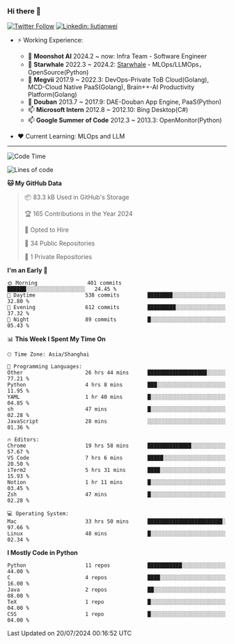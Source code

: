 ### Hi there 👋

[![Twitter Follow](https://img.shields.io/twitter/follow/tianweidut?style=social)](https://twitter.com/tianweidut)
[![Linkedin: liutianwei](https://img.shields.io/badge/-liutianwei-blue?style=flat-square&logo=Linkedin&logoColor=white&link=https://www.linkedin.com/in/liutianwei/)](https://www.linkedin.com/in/liutianwei/)

- ⚡ Working Experience:
  - 🔭 **Moonshot AI**  2024.2 ~ now: Infra Team - Software Engineer
  - 🌱 **Starwhale** 2022.3 ~ 2024.2: [Starwhale](https://github.com/star-whale/starwhale) - MLOps/LLMOps，OpenSource(Python)
  - 🌱 **Megvii** 2017.9 ~ 2022.3: DevOps-Private ToB Cloud(Golang), MCD-Cloud Native PaaS(Golang), Brain++-AI Productivity Platform(Golang)
  - 🌱 **Douban** 2013.7 ~ 2017.9: DAE-Douban App Engine, PaaS(Python)
  - 📫 **Microsoft Intern** 2012.8 ~ 2012.10: Bing Desktop(C#)
  - 📫 **Google Summer of Code** 2012.3 ~ 2013.3: OpenMonitor(Python)

- ❤️ Current Learning: MLOps and LLM

---
<!--START_SECTION:waka-->
![Code Time](http://img.shields.io/badge/Code%20Time-5%2C707%20hrs%2048%20mins-blue)

![Lines of code](https://img.shields.io/badge/From%20Hello%20World%20I%27ve%20Written-990.9%20thousand%20lines%20of%20code-blue)

**🐱 My GitHub Data** 

> 📦 83.3 kB Used in GitHub's Storage 
 > 
> 🏆 165 Contributions in the Year 2024
 > 
> 💼 Opted to Hire
 > 
> 📜 34 Public Repositories 
 > 
> 🔑 1 Private Repositories 
 > 
**I'm an Early 🐤** 

```text
🌞 Morning                401 commits         ██████░░░░░░░░░░░░░░░░░░░   24.45 % 
🌆 Daytime                538 commits         ████████░░░░░░░░░░░░░░░░░   32.80 % 
🌃 Evening                612 commits         █████████░░░░░░░░░░░░░░░░   37.32 % 
🌙 Night                  89 commits          █░░░░░░░░░░░░░░░░░░░░░░░░   05.43 % 
```


📊 **This Week I Spent My Time On** 

```text
🕑︎ Time Zone: Asia/Shanghai

💬 Programming Languages: 
Other                    26 hrs 44 mins      ███████████████████░░░░░░   77.21 % 
Python                   4 hrs 8 mins        ███░░░░░░░░░░░░░░░░░░░░░░   11.95 % 
YAML                     1 hr 40 mins        █░░░░░░░░░░░░░░░░░░░░░░░░   04.85 % 
sh                       47 mins             █░░░░░░░░░░░░░░░░░░░░░░░░   02.28 % 
JavaScript               28 mins             ░░░░░░░░░░░░░░░░░░░░░░░░░   01.36 % 

🔥 Editors: 
Chrome                   19 hrs 58 mins      ██████████████░░░░░░░░░░░   57.67 % 
VS Code                  7 hrs 6 mins        █████░░░░░░░░░░░░░░░░░░░░   20.50 % 
iTerm2                   5 hrs 31 mins       ████░░░░░░░░░░░░░░░░░░░░░   15.93 % 
Notion                   1 hr 11 mins        █░░░░░░░░░░░░░░░░░░░░░░░░   03.45 % 
Zsh                      47 mins             █░░░░░░░░░░░░░░░░░░░░░░░░   02.28 % 

💻 Operating System: 
Mac                      33 hrs 50 mins      ████████████████████████░   97.66 % 
Linux                    48 mins             █░░░░░░░░░░░░░░░░░░░░░░░░   02.34 % 
```

**I Mostly Code in Python** 

```text
Python                   11 repos            ███████████░░░░░░░░░░░░░░   44.00 % 
C                        4 repos             ████░░░░░░░░░░░░░░░░░░░░░   16.00 % 
Java                     2 repos             ██░░░░░░░░░░░░░░░░░░░░░░░   08.00 % 
TeX                      1 repo              █░░░░░░░░░░░░░░░░░░░░░░░░   04.00 % 
CSS                      1 repo              █░░░░░░░░░░░░░░░░░░░░░░░░   04.00 % 
```




 Last Updated on 20/07/2024 00:16:52 UTC
<!--END_SECTION:waka-->
